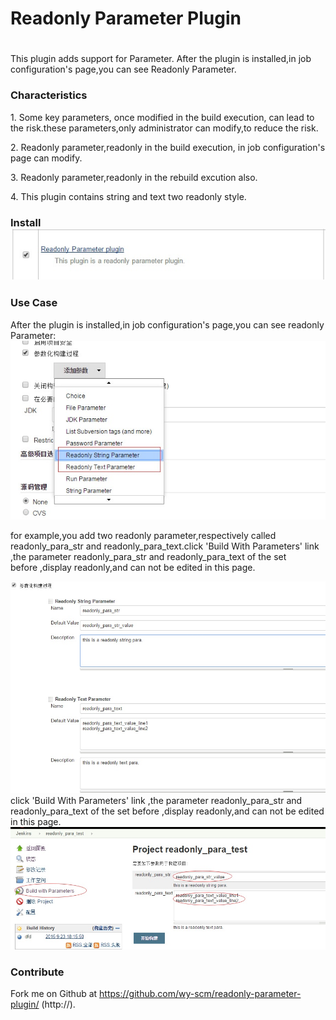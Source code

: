 # Readonly Parameter Plugin

# 

This plugin adds support for Parameter. After the plugin is installed,in
job configuration's page,you can see Readonly Parameter.

### Characteristics 

1\. Some key parameters, once modified in the build execution, can lead
to the risk.these parameters,only administrator can modify,to reduce the
risk.

2\. Readonly parameter,readonly in the build execution, in job
configuration's page can modify.

3\. Readonly parameter,readonly in the rebuild excution also.

4\. This plugin contains string and text two readonly style.

### Install  ![](docs/images/install.jpg)

### Use Case

After the plugin is installed,in job configuration's page,you can see
readonly Parameter:
![](docs/images/add_para1.jpg)

for example,you add two readonly parameter,respectively called
readonly\_para\_str and readonly\_para\_text.click 'Build With
Parameters' link ,the parameter readonly\_para\_str and
readonly\_para\_text of the set before ,display readonly,and can not be
edited in this page. 

![](docs/images/edit_para.jpg)  
click 'Build With Parameters' link ,the parameter readonly\_para\_str
and readonly\_para\_text of the set before ,display readonly,and can not
be edited in this page. 
![](docs/images/build_para.jpg)

### Contribute

Fork me on Github
at https://github.com/wy-scm/readonly-parameter-plugin/ (http://).
